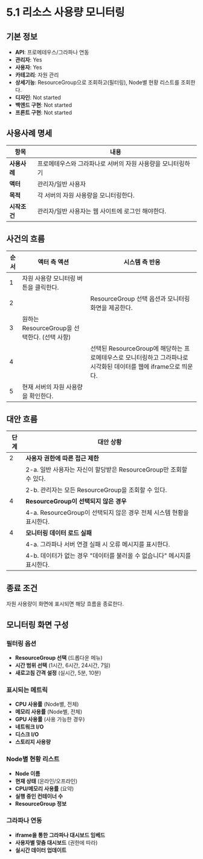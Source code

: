 # 5.1 리소스 사용량 모니터링

## 기본 정보
- **API**: 프로메테우스/그라파나 연동
- **관리자**: Yes
- **사용자**: Yes
- **카테고리**: 자원 관리
- **상세기능**: ResourceGroup으로 조회하고(필터링), Node별 현황 리스트를 조회한다.
- **디자인**: Not started
- **백엔드 구현**: Not started
- **프론트 구현**: Not started

## 사용사례 명세

| **항목** | **내용** |
|----------|----------|
| **사용사례** | 프로메테우스와 그라파나로 서버의 자원 사용량을 모니터링하기 |
| **액터** | 관리자/일반 사용자 |
| **목적** | 각 서버의 자원 사용량을 모니터링한다. |
| **시작조건** | 관리자/일반 사용자는 웹 사이트에 로그인 해야한다. |

## 사건의 흐름

| **순서** | **액터 측 액션** | **시스템 측 반응** |
|----------|------------------|-------------------|
| 1 | 자원 사용량 모니터링 버튼을 클릭한다. |  |
| 2 |  | ResourceGroup 선택 옵션과 모니터링 화면을 제공한다. |
| 3 | 원하는 ResourceGroup을 선택한다. (선택 사항) |  |
| 4 |  | 선택된 ResourceGroup에 해당하는 프로메테우스로 모니터링하고 그라파나로 시각화된 데이터를 웹에 iframe으로 띄운다. |
| 5 | 현재 서버의 자원 사용량을 확인한다. |  |

## 대안 흐름

| **단계** | **대안 상황** |
|----------|---------------|
| 2 | **사용자 권한에 따른 접근 제한** |
|  | 2-a. 일반 사용자는 자신이 할당받은 ResourceGroup만 조회할 수 있다. |
|  | 2-b. 관리자는 모든 ResourceGroup을 조회할 수 있다. |
| 4 | **ResourceGroup이 선택되지 않은 경우** |
|  | 4-a. ResourceGroup이 선택되지 않은 경우 전체 시스템 현황을 표시한다. |
| 4 | **모니터링 데이터 로드 실패** |
|  | 4-a. 그라파나 서버 연결 실패 시 오류 메시지를 표시한다. |
|  | 4-b. 데이터가 없는 경우 "데이터를 불러올 수 없습니다" 메시지를 표시한다. |

## 종료 조건
자원 사용량이 화면에 표시되면 해당 흐름을 종료한다.

## 모니터링 화면 구성

### 필터링 옵션
- **ResourceGroup 선택** (드롭다운 메뉴)
- **시간 범위 선택** (1시간, 6시간, 24시간, 7일)
- **새로고침 간격 설정** (실시간, 5분, 10분)

### 표시되는 메트릭
- **CPU 사용률** (Node별, 전체)
- **메모리 사용률** (Node별, 전체)
- **GPU 사용률** (사용 가능한 경우)
- **네트워크 I/O**
- **디스크 I/O**
- **스토리지 사용량**

### Node별 현황 리스트
- **Node 이름**
- **현재 상태** (온라인/오프라인)
- **CPU/메모리 사용률** (요약)
- **실행 중인 컨테이너 수**
- **ResourceGroup 정보**

### 그라파나 연동
- **iframe을 통한 그라파나 대시보드 임베드**
- **사용자별 맞춤 대시보드** (권한에 따라)
- **실시간 데이터 업데이트**